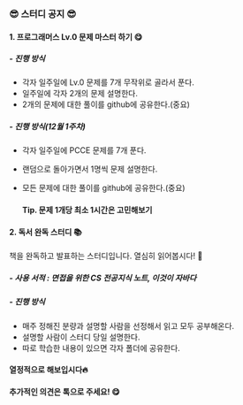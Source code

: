 


### 😎 스터디 공지 😎

#### 1. 프로그래머스 Lv.0 문제 마스터 하기 😋

##### - 진행 방식
  - 각자 일주일에 Lv.0 문제를 7개 무작위로 골라서 푼다.
  - 일주일에 각자 2개의 문제 설명한다.
  - 2개의 문제에 대한 풀이를 github에 공유한다.(중요)

##### - 진행 방식(12월 1주차)
  - 각자 일주일에 PCCE 문제를 7개 푼다.
  - 랜덤으로 돌아가면서 1명씩 문제 설명한다.
  - 모든 문제에 대한 풀이를 github에 공유한다.(중요)

    #### Tip. 문제 1개당 최소 1시간은 고민해보기

    
#### 2. 독서 완독 스터디 📚
책을 완독하고 발표하는 스터디입니다.
열심히 읽어봅시다! 🥳

##### - 사용 서적 : 면접을 위한 CS 전공지식 노트, 이것이 자바다

##### - 진행 방식
  - 매주 정해진 분량과 설명할 사람을 선정해서 읽고 모두 공부해온다.
  - 설명할 사람이 스터디 당일 설명한다.
  - 따로 학습한 내용이 있으면 각자 폴더에 공유한다.

#### 열정적으로 해보입시다🔥
#### 추가적인 의견은 톡으로 주세요! 😋

  
